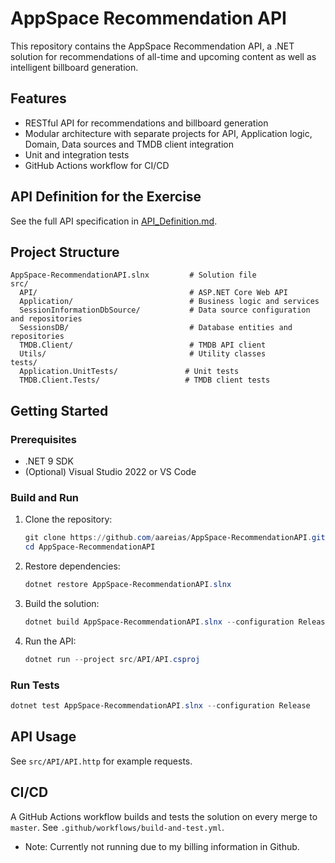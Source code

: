 # AppSpace Recommendation API

This repository contains the AppSpace Recommendation API, a .NET solution for recommendations of all-time and upcoming content as well as intelligent billboard generation.

## Features
- RESTful API for recommendations and billboard generation
- Modular architecture with separate projects for API, Application logic, Domain, Data sources and TMDB client integration
- Unit and integration tests
- GitHub Actions workflow for CI/CD

## API Definition for the Exercise
See the full API specification in [API_Definition.md](API_Definition.md).

## Project Structure
```
AppSpace-RecommendationAPI.slnx         # Solution file
src/
  API/                                  # ASP.NET Core Web API
  Application/                          # Business logic and services
  SessionInformationDbSource/           # Data source configuration and repositories
  SessionsDB/                           # Database entities and repositories
  TMDB.Client/                          # TMDB API client
  Utils/                                # Utility classes
tests/
  Application.UnitTests/               # Unit tests
  TMDB.Client.Tests/                   # TMDB client tests
```

## Getting Started

### Prerequisites
- .NET 9 SDK
- (Optional) Visual Studio 2022 or VS Code

### Build and Run
1. Clone the repository:
   ```powershell
   git clone https://github.com/aareias/AppSpace-RecommendationAPI.git
   cd AppSpace-RecommendationAPI
   ```
2. Restore dependencies:
   ```powershell
   dotnet restore AppSpace-RecommendationAPI.slnx
   ```
3. Build the solution:
   ```powershell
   dotnet build AppSpace-RecommendationAPI.slnx --configuration Release
   ```
4. Run the API:
   ```powershell
   dotnet run --project src/API/API.csproj
   ```

### Run Tests
```powershell
dotnet test AppSpace-RecommendationAPI.slnx --configuration Release
```

## API Usage
See `src/API/API.http` for example requests.

## CI/CD
A GitHub Actions workflow builds and tests the solution on every merge to `master`. See `.github/workflows/build-and-test.yml`.
- Note: Currently not running due to my billing information in Github.
